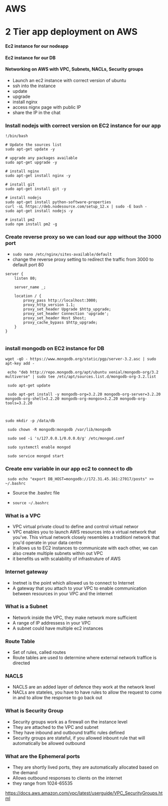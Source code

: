 # AWS
# 2 Tier app deployment on AWS

#### Ec2 instance for our nodeapp
#### Ec2 instance for our DB
#### Networking on AWS with VPC, Subnets, NACLs, Security groups


- Launch an ec2 instance with correct version of ubuntu
- ssh into the instance
- update 
- upgrade
- install nginx 
- access nignx page with public IP
- share the IP in the chat


### Install nodejs with correct version on EC2 instance for our app
```
!/bin/bash

# Update the sources list
sudo apt-get update -y

# upgrade any packages available
sudo apt-get upgrade -y

# install nginx
sudo apt-get install nginx -y

# install git
sudo apt-get install git -y

# install nodejs
sudo apt-get install python-software-properties
curl -sL https://deb.nodesource.com/setup_12.x | sudo -E bash -
sudo apt-get install nodejs -y

# install pm2
sudo npm install pm2 -g
```
### Create reverse proxy so we can load our app without the 3000 port
- `sudo nano /etc/nginx/sites-available/default`
- change the reverse proxy setting to redirect the traffic from 3000 to default port 80
```
server {
    listen 80;

    server_name _;

    location / {
        proxy_pass http://localhost:3000;
        proxy_http_version 1.1;
        proxy_set_header Upgrade $http_upgrade;
        proxy_set_header Connection 'upgrade';
        proxy_set_header Host $host;
        proxy_cache_bypass $http_upgrade;
    }
}


```

### install mongodb on EC2 instance for DB

```
wget -qO - https://www.mongodb.org/static/pgp/server-3.2.asc | sudo apt-key add -

 echo "deb http://repo.mongodb.org/apt/ubuntu xenial/mongodb-org/3.2 multiverse" | sudo tee /etc/apt/sources.list.d/mongodb-org-3.2.list

 sudo apt-get update

 sudo apt-get install -y mongodb-org=3.2.20 mongodb-org-server=3.2.20 mongodb-org-shell=3.2.20 mongodb-org-mongos=3.2.20 mongodb-org-tools=3.2.20



sudo mkdir -p /data/db

 sudo chown -R mongodb:mongodb /var/lib/mongodb

 sudo sed -i 's/127.0.0.1/0.0.0.0/g' /etc/mongod.conf

 sudo systemctl enable mongod

 sudo service mongod start
 ```

 ### Create env variable in our app ec2 to connect to db

```
 sudo echo "export DB_HOST=mongodb://172.31.45.161:27017/posts" >> ~/.bashrc
```
- Source the .bashrc file

- `source ~/.bashrc `

### What is a VPC
- VPC virtual private cloud to define and control virtual networ
- VPC enables you to launch AWS resources into a virtual network that you've. This virtual network closely resembles a traditionl network that you'd operate in your data centre
- It allows us to EC2 instances to communicate with each other, we can also create multiple subnets within out VPC
- it benefits us with scalability of infrastruture of AWS

### Internet gateway
- Inetnet is the point which allowed us to connect to Internet
- A gateway that you attach to your VPC to enable communication between resources in your VPC and the internet

### What is a Subnet
- Network inside the VPC, they make network more sufficient 
- A range of IP addressess in your VPC 
- A subnet could have multiple ec2 instances

### Route Table
- Set of rules, called routes
- Route tables are used to determine where external network traffice is directed 

### NACLS
- NACLS are an added layer of defence they work at the network level
- NACLs are stateles, you have to have rules to allow the request to come in and to allow the response to go back out


### What is Security Group
- Security groups work as a firewall on the instance level
- They are attached to the VPC and subnet
- They have inbound and outbound traffic rules defined 
- Security groups are stateful, if you allowed inbount rule that will automatically be allowed outbound
 
 ### What are the Ephemeral ports
- They are shortly lived ports, they are automatically allocated based on the demand
- Allows outbound responses to clients on the internet
- they range from 1024-65535

https://docs.aws.amazon.com/vpc/latest/userguide/VPC_SecurityGroups.html
